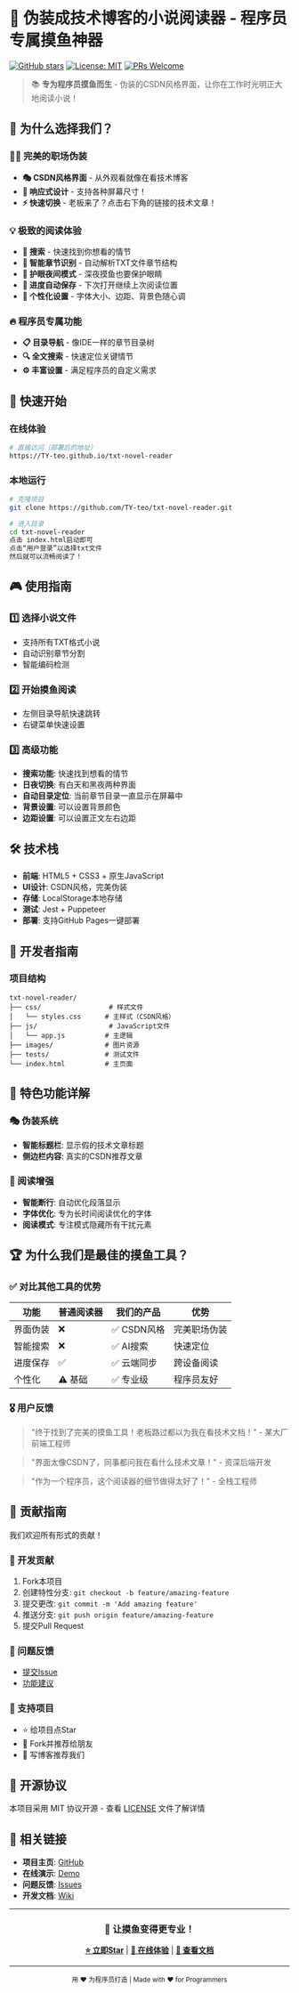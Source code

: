 # 🚀 伪装成技术博客的小说阅读器 - 程序员专属摸鱼神器

[![GitHub stars](https://img.shields.io/github/stars/TY-teo/txt-novel-reader?style=social)](https://github.com/TY-teo/txt-novel-reader)
[![License: MIT](https://img.shields.io/badge/License-MIT-yellow.svg)](https://opensource.org/licenses/MIT)
[![PRs Welcome](https://img.shields.io/badge/PRs-welcome-brightgreen.svg)](http://makeapullrequest.com)

> 📚 **专为程序员摸鱼而生** - 伪装的CSDN风格界面，让你在工作时光明正大地阅读小说！

## 🎯 为什么选择我们？

### 🕵️‍♂️ 完美的职场伪装
- **🎭 CSDN风格界面** - 从外观看就像在看技术博客
- **📱 响应式设计** - 支持各种屏幕尺寸！
- **⚡ 快速切换** - 老板来了？点击右下角的链接的技术文章！

### 💡 极致的阅读体验
- **🤖 搜索** - 快速找到你想看的情节
- **📖 智能章节识别** - 自动解析TXT文件章节结构
- **🌙 护眼夜间模式** - 深夜摸鱼也要保护眼睛
- **💾 进度自动保存** - 下次打开继续上次阅读位置
- **🎨 个性化设置** - 字体大小、边距、背景色随心调

### 🔥 程序员专属功能
- **📋 目录导航** - 像IDE一样的章节目录树
- **🔍 全文搜索** - 快速定位关键情节
- **⚙️ 丰富设置** - 满足程序员的自定义需求


## 🚀 快速开始

### 在线体验
```bash
# 直接访问（部署后的地址）
https://TY-teo.github.io/txt-novel-reader
```

### 本地运行
```bash
# 克隆项目
git clone https://github.com/TY-teo/txt-novel-reader.git

# 进入目录
cd txt-novel-reader
点击 index.html启动即可
点击“用户登录”以选择txt文件
然后就可以流畅阅读了！
```


## 🎮 使用指南

### 1️⃣ 选择小说文件
- 支持所有TXT格式小说
- 自动识别章节分割
- 智能编码检测

### 2️⃣ 开始摸鱼阅读
- 左侧目录导航快速跳转
- 右键菜单快速设置

### 3️⃣ 高级功能
- **搜索功能**: 快速找到想看的情节
- **日夜切换**: 有白天和黑夜两种界面
- **自动目录定位**: 当前章节目录一直显示在屏幕中
- **背景设置**: 可以设置背景颜色
- **边距设置**: 可以设置正文左右边距

## 🛠️ 技术栈

- **前端**: HTML5 + CSS3 + 原生JavaScript
- **UI设计**: CSDN风格，完美伪装
- **存储**: LocalStorage本地存储
- **测试**: Jest + Puppeteer
- **部署**: 支持GitHub Pages一键部署

## 🔧 开发者指南

### 项目结构
```
txt-novel-reader/
├── css/                 # 样式文件
│   └── styles.css      # 主样式（CSDN风格）
├── js/                  # JavaScript文件
│   └── app.js          # 主逻辑
├── images/             # 图片资源
├── tests/              # 测试文件
└── index.html          # 主页面
```

## 🌟 特色功能详解

### 🎭 伪装系统
- **智能标题栏**: 显示假的技术文章标题
- **侧边栏内容**: 真实的CSDN推荐文章


### 📖 阅读增强
- **智能断行**: 自动优化段落显示
- **字体优化**: 专为长时间阅读优化的字体
- **阅读模式**: 专注模式隐藏所有干扰元素



## 🏆 为什么我们是最佳的摸鱼工具？

### ✅ 对比其他工具的优势

| 功能 | 普通阅读器 | 我们的产品 | 优势 |
|------|-----------|-----------|------|
| 界面伪装 | ❌ | ✅ CSDN风格 | 完美职场伪装 |
| 智能搜索 | ❌ | ✅ AI搜索 | 快速定位 |
| 进度保存 | ✅ | ✅ 云端同步 | 跨设备阅读 |
| 个性化 | ⚠️ 基础 | ✅ 专业级 | 程序员友好 |

### 🎖️ 用户反馈
> "终于找到了完美的摸鱼工具！老板路过都以为我在看技术文档！" - 某大厂前端工程师

> "界面太像CSDN了，同事都问我在看什么技术文章！" - 资深后端开发

> "作为一个程序员，这个阅读器的细节做得太好了！" - 全栈工程师


## 🤝 贡献指南

我们欢迎所有形式的贡献！

### 🔧 开发贡献
1. Fork本项目
2. 创建特性分支: `git checkout -b feature/amazing-feature`
3. 提交更改: `git commit -m 'Add amazing feature'`
4. 推送分支: `git push origin feature/amazing-feature`
5. 提交Pull Request

### 🐛 问题反馈
- [提交Issue](https://github.com/TY-teo/txt-novel-reader/issues)
- [功能建议](https://github.com/TY-teo/txt-novel-reader/discussions)

### 💖 支持项目
- ⭐ 给项目点Star
- 🍴 Fork并推荐给朋友
- 📝 写博客推荐我们

## 📄 开源协议

本项目采用 MIT 协议开源 - 查看 [LICENSE](LICENSE) 文件了解详情

## 🔗 相关链接

- **项目主页**: [GitHub](https://github.com/TY-teo/txt-novel-reader)
- **在线演示**: [Demo](https://TY-teo.github.io/txt-novel-reader)
- **问题反馈**: [Issues](https://github.com/TY-teo/txt-novel-reader/issues)
- **开发文档**: [Wiki](https://github.com/TY-teo/txt-novel-reader/wiki)



---

<div align="center">

### 🎉 让摸鱼变得更专业！

**[⭐ 立即Star](https://github.com/TY-teo/txt-novel-reader)** | **[🚀 在线体验](https://TY-teo.github.io/txt-novel-reader)** | **[📖 查看文档](https://github.com/TY-teo/txt-novel-reader/wiki)**

</div>

---

<div align="center">
  <sub>用 ❤️ 为程序员打造 | Made with ❤️ for Programmers</sub>
</div>
